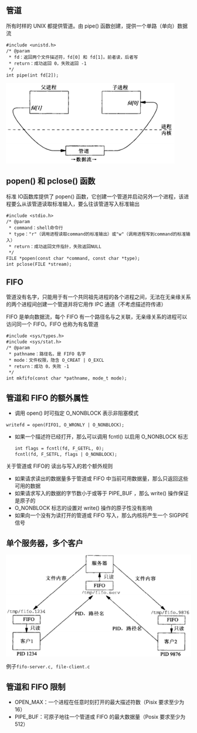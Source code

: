 ## 管道
所有时样的 UNIX 都提供管道。由 pipe() 函数创建，提供一个单路（单向）数据流
```
#include <unistd.h>
/* @param
 * fd：返回两个文件描述符，fd[0] 和 fd[1]。前者读，后者写
 * return：成功返回 0，失败返回 -1
 */
int pipe(int fd[2]);
```
<img src='./imgs/two-proc-pipe.png'>

## popen() 和 pclose() 函数
标准 IO函数库提供了 popen() 函数，它创建一个管道并启动另外一个进程，该进程要么从该管道读取标准输入，要么往该管道写入标准输出
```
#include <stdio.h>
/* @param
 * command：shell命令行
 * type："r"（调用进程读取command的标准输出）或"w"（调用进程写到command的标准输入）
 * return：成功返回文件指针，失败返回NULL
 */
FILE *popen(const char *command, const char *type);
int pclose(FILE *stream);
```

## FIFO
管道没有名字，只能用于有一个共同祖先进程的各个进程之间，无法在无亲缘关系的两个进程间创建一个管道并将它用作 IPC 通道（不考虑描述符传递）

FIFO 是单向数据流，每个 FIFO 有一个路径名与之关联，无亲缘关系的进程可以访问同一个 FIFO。FIFO 也称为有名管道
```
#include <sys/types.h>
#include <sys/stat.h>
/* @param
 * pathname：路径名，是 FIFO 名字
 * mode：文件权限，隐含 O_CREAT | O_EXCL
 * return：成功 0，失败 -1
 */
int mkfifo(const char *pathname, mode_t mode);
```

## 管道和 FIFO 的额外属性
- 调用 open() 时可指定 O_NONBLOCK 表示非阻塞模式
```
writefd = open(FIFO1, O_WRONLY | O_NONBLOCK);
```
- 如果一个描述符已经打开，那么可以调用 fcntl() 以启用 O_NONBLOCK 标志   
  ```
  int flags = fcntl(fd, F_GETFL, 0);
  fcntl(fd, F_SETFL, flags | O_NONBLOCK);
  ```

关于管道或 FIFO的 读出与写入的若个额外规则
- 如果请求读出的数据量多于管道或 FIFO 中当前可用数据量，那么只返回这些可用的数据
- 如果请求写入的数据的字节数小于或等于 PIPE_BUF ，那么 write() 操作保证是原子的
-  O_NONBLOCK 标志的设置对 write() 操作的原子性没有影响
- 如果向一个没有为读打开的管道或 FIFO 写入，那么内核将产生一个 SIGPIPE 信号

## 单个服务器，多个客户
<img src='./imgs/fifo-single-serv-multi-clnt.png'>

例子`fifo-server.c, file-client.c`

## 管道和 FIFO 限制
- OPEN_MAX：一个进程在任意时刻打开的最大描述符数（Pisix 要求至少为 16）
- PIPE_BUF：可原子地往一个管道或 FIFO 的最大数据量（Posix 要求至少为 512）